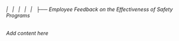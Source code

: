 ###### |   |   |   |   |   ├── Employee Feedback on the Effectiveness of Safety Programs

*Add content here*
